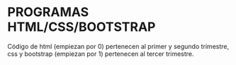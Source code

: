 # PROGRAMAS HTML/CSS/BOOTSTRAP

Código de html (empiezan por 0) pertenecen al primer y segundo trimestre, css y bootstrap (empiezan por 1) pertenecen al tercer trimestre.


